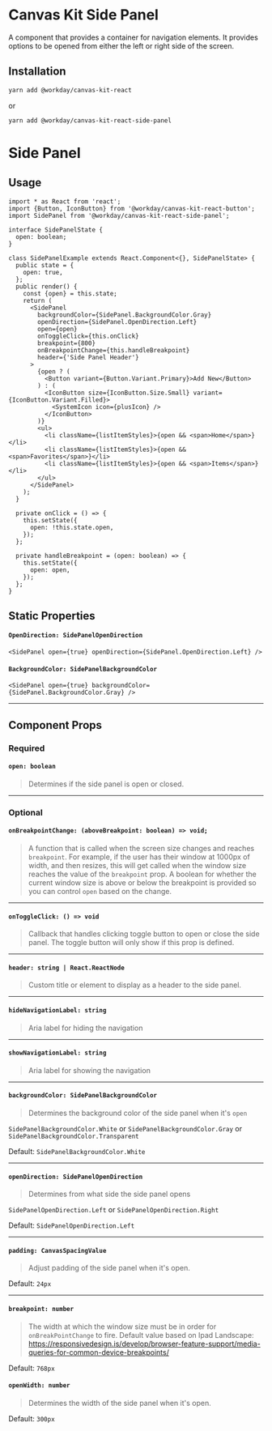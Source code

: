 # Canvas Kit Side Panel

A component that provides a container for navigation elements. It provides options to be opened from
either the left or right side of the screen.

## Installation

```sh
yarn add @workday/canvas-kit-react
```

or

```sh
yarn add @workday/canvas-kit-react-side-panel
```

# Side Panel

## Usage

```tsx
import * as React from 'react';
import {Button, IconButton} from '@workday/canvas-kit-react-button';
import SidePanel from '@workday/canvas-kit-react-side-panel';

interface SidePanelState {
  open: boolean;
}

class SidePanelExample extends React.Component<{}, SidePanelState> {
  public state = {
    open: true,
  };
  public render() {
    const {open} = this.state;
    return (
      <SidePanel
        backgroundColor={SidePanel.BackgroundColor.Gray}
        openDirection={SidePanel.OpenDirection.Left}
        open={open}
        onToggleClick={this.onClick}
        breakpoint={800}
        onBreakpointChange={this.handleBreakpoint}
        header={'Side Panel Header'}
      >
        {open ? (
          <Button variant={Button.Variant.Primary}>Add New</Button>
        ) : (
          <IconButton size={IconButton.Size.Small} variant={IconButton.Variant.Filled}>
            <SystemIcon icon={plusIcon} />
          </IconButton>
        )}
        <ul>
          <li className={listItemStyles}>{open && <span>Home</span>}</li>
          <li className={listItemStyles}>{open && <span>Favorites</span>}</li>
          <li className={listItemStyles}>{open && <span>Items</span>}</li>
        </ul>
      </SidePanel>
    );
  }

  private onClick = () => {
    this.setState({
      open: !this.state.open,
    });
  };

  private handleBreakpoint = (open: boolean) => {
    this.setState({
      open: open,
    });
  };
}
```

## Static Properties

#### `OpenDirection: SidePanelOpenDirection`

```tsx
<SidePanel open={true} openDirection={SidePanel.OpenDirection.Left} />
```

#### `BackgroundColor: SidePanelBackgroundColor`

```tsx
<SidePanel open={true} backgroundColor={SidePanel.BackgroundColor.Gray} />
```

---

## Component Props

### Required

#### `open: boolean`

> Determines if the side panel is open or closed.

---

### Optional

#### `onBreakpointChange: (aboveBreakpoint: boolean) => void;`

> A function that is called when the screen size changes and reaches `breakpoint`. For example, if
> the user has their window at 1000px of width, and then resizes, this will get called when the
> window size reaches the value of the `breakpoint` prop. A boolean for whether the current window
> size is above or below the breakpoint is provided so you can control `open` based on the change.

---

#### `onToggleClick: () => void`

> Callback that handles clicking toggle button to open or close the side panel. The toggle button
> will only show if this prop is defined.

---

#### `header: string | React.ReactNode`

> Custom title or element to display as a header to the side panel.

---

#### `hideNavigationLabel: string`

> Aria label for hiding the navigation

---

#### `showNavigationLabel: string`

> Aria label for showing the navigation

---

#### `backgroundColor: SidePanelBackgroundColor`

> Determines the background color of the side panel when it's `open`

`SidePanelBackgroundColor.White` or `SidePanelBackgroundColor.Gray` or
`SidePanelBackgroundColor.Transparent`

Default: `SidePanelBackgroundColor.White`

---

#### `openDirection: SidePanelOpenDirection`

> Determines from what side the side panel opens

`SidePanelOpenDirection.Left` or `SidePanelOpenDirection.Right`

Default: `SidePanelOpenDirection.Left`

---

#### `padding: CanvasSpacingValue`

> Adjust padding of the side panel when it's open.

Default: `24px`

---

#### `breakpoint: number`

> The width at which the window size must be in order for `onBreakPointChange` to fire. Default
> value based on Ipad Landscape:
> https://responsivedesign.is/develop/browser-feature-support/media-queries-for-common-device-breakpoints/

Default: `768px`

#### `openWidth: number`

> Determines the width of the side panel when it's open.

Default: `300px`
